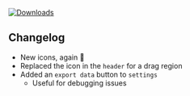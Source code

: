 [![Downloads](https://img.shields.io/github/downloads/zevnda/steam-game-idler/1.7.2/total?style=for-the-badge&logo=github&color=137eb5)](https://github.com/zevnda/steam-game-idler/releases/download/1.7.2/Steam.Game.Idler_1.7.2_x64_en-US.msi)

## Changelog
- New icons, again 😬
- Replaced the icon in the `header` for a drag region
- Added an `export data` button to `settings`
  - Useful for debugging issues